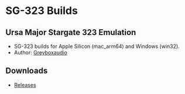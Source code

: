 # SG-323 Builds

## Ursa Major Stargate 323 Emulation

- SG-323 builds for Apple Silicon (mac_arm64) and Windows (win32).
- Author: [Greyboxaudio](https://github.com/greyboxaudio/SG-323)


## Downloads
- [Releases](https://github.com/cwmoriarty/SG-323-Builds/releases/)
